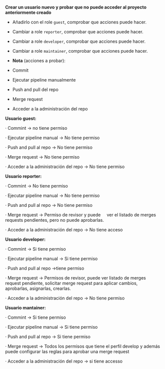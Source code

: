 **Crear un usuario nuevo y probar que no puede acceder al proyecto anteriormente creado**

- Añadirlo con el role `guest`, comprobar que acciones puede hacer.

- Cambiar a role `reporter`, comprobar que acciones puede hacer.

- Cambiar a role `developer`, comprobar que acciones puede hacer.

- Cambiar a role `maintainer`, comprobar que acciones puede hacer.

- **Nota** (acciones a probar):

- Commit
- Ejecutar pipeline manualmente
- Push and pull del repo
- Merge request
- Acceder a la administración del repo



**Usuario guest:**

· Commint  ->  no tiene permiso

· Ejecutar pipeline manual ->  No tiene permiso

· Push and pull al repo ->  No tiene permiso

· Merge request -> No tiene permiso

· Acceder a la administración del repo -> No tiene permiso



**Usuario reporter:**

· Commint -> No tiene permiso

· Ejecutar pipeline manual -> No tiene permiso

· Push and pull al repo -> No tiene permiso

· Merge request -> Permiso de revisor y puede
    ver el listado de merges requests pendientes, pero no puede aprobarlas.

· Acceder a la administración del repo ->  No tiene acceso



**Usuario developer:**

· Commint -> Si tiene permiso

· Ejecutar pipeline manual -> Si tiene permiso

· Push and pull al repo ->tiene permiso

· Merge request -> Permisos de revisor,  puede ver
listado de merges request pendiente, solicitar merge request para aplicar
cambios, aprobarlas, asignarlas, crearlas.

· Acceder a la administración del repo -> No tiene permiso



**Usuario mantainer:**

· Commint -> Si tiene permiso

· Ejecutar pipeline manual -> Si tiene permiso

· Push and pull al repo -> Si tiene permiso

· Merge request -> Todos los permisos que tiene el perfil develop y además puede configurar las reglas para aprobar una merge request

· Acceder a la administración del repo -> si tiene accesso

